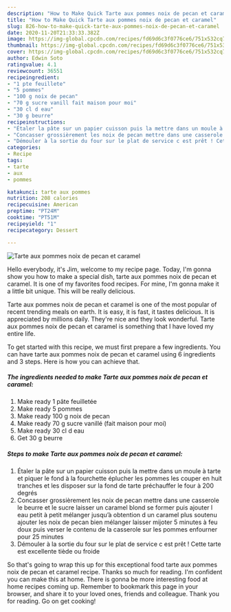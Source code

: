 ```yaml
---
description: "How to Make Quick Tarte aux pommes noix de pecan et caramel"
title: "How to Make Quick Tarte aux pommes noix de pecan et caramel"
slug: 826-how-to-make-quick-tarte-aux-pommes-noix-de-pecan-et-caramel
date: 2020-11-20T21:33:33.382Z
image: https://img-global.cpcdn.com/recipes/fd69d6c3f0776ce6/751x532cq70/tarte-aux-pommes-noix-de-pecan-et-caramel-photo-principale-de-la-recette.jpg
thumbnail: https://img-global.cpcdn.com/recipes/fd69d6c3f0776ce6/751x532cq70/tarte-aux-pommes-noix-de-pecan-et-caramel-photo-principale-de-la-recette.jpg
cover: https://img-global.cpcdn.com/recipes/fd69d6c3f0776ce6/751x532cq70/tarte-aux-pommes-noix-de-pecan-et-caramel-photo-principale-de-la-recette.jpg
author: Edwin Soto
ratingvalue: 4.1
reviewcount: 36551
recipeingredient:
- "1 pte feuillete"
- "5 pommes"
- "100 g noix de pecan"
- "70 g sucre vanill fait maison pour moi"
- "30 cl d eau"
- "30 g beurre"
recipeinstructions:
- "Étaler la pâte sur un papier cuisson puis la mettre dans un moule à tarte et piquer le fond à la fourchette éplucher les pommes les couper en huit tranches et les disposer sur la fond de tarte préchauffer le four à 200 degrés"
- "Concasser grossièrement les noix de pecan mettre dans une casserole le beurre et le sucre laisser un caramel blond se former puis ajouter l eau petit à petit mélanger jusqu’à obtention d un caramel plus soutenu ajouter les noix de pecan bien mélanger laisser mijoter 5 minutes à feu doux puis verser le contenu de la casserole sur les pommes enfourner pour 25 minutes"
- "Démouler à la sortie du four sur le plat de service c est prêt ! Cette tarte est excellente tiède ou froide"
categories:
- Recipe
tags:
- tarte
- aux
- pommes

katakunci: tarte aux pommes 
nutrition: 208 calories
recipecuisine: American
preptime: "PT24M"
cooktime: "PT51M"
recipeyield: "1"
recipecategory: Dessert

---
```



![Tarte aux pommes noix de pecan et caramel](https://img-global.cpcdn.com/recipes/fd69d6c3f0776ce6/751x532cq70/tarte-aux-pommes-noix-de-pecan-et-caramel-photo-principale-de-la-recette.jpg)

Hello everybody, it's Jim, welcome to my recipe page. Today, I'm gonna show you how to make a special dish, tarte aux pommes noix de pecan et caramel. It is one of my favorites food recipes. For mine, I'm gonna make it a little bit unique. This will be really delicious.



Tarte aux pommes noix de pecan et caramel is one of the most popular of recent trending meals on earth. It is easy, it is fast, it tastes delicious. It is appreciated by millions daily. They're nice and they look wonderful. Tarte aux pommes noix de pecan et caramel is something that I have loved my entire life.


To get started with this recipe, we must first prepare a few ingredients. You can have tarte aux pommes noix de pecan et caramel using 6 ingredients and 3 steps. Here is how you can achieve that.

<!--inarticleads1-->

##### The ingredients needed to make Tarte aux pommes noix de pecan et caramel:

1. Make ready 1 pâte feuilletée
1. Make ready 5 pommes
1. Make ready 100 g noix de pecan
1. Make ready 70 g sucre vanillé (fait maison pour moi)
1. Make ready 30 cl d eau
1. Get 30 g beurre




<!--inarticleads2-->

##### Steps to make Tarte aux pommes noix de pecan et caramel:

1. Étaler la pâte sur un papier cuisson puis la mettre dans un moule à tarte et piquer le fond à la fourchette éplucher les pommes les couper en huit tranches et les disposer sur la fond de tarte préchauffer le four à 200 degrés
1. Concasser grossièrement les noix de pecan mettre dans une casserole le beurre et le sucre laisser un caramel blond se former puis ajouter l eau petit à petit mélanger jusqu’à obtention d un caramel plus soutenu ajouter les noix de pecan bien mélanger laisser mijoter 5 minutes à feu doux puis verser le contenu de la casserole sur les pommes enfourner pour 25 minutes
1. Démouler à la sortie du four sur le plat de service c est prêt ! Cette tarte est excellente tiède ou froide




So that's going to wrap this up for this exceptional food tarte aux pommes noix de pecan et caramel recipe. Thanks so much for reading. I'm confident you can make this at home. There is gonna be more interesting food at home recipes coming up. Remember to bookmark this page in your browser, and share it to your loved ones, friends and colleague. Thank you for reading. Go on get cooking!
